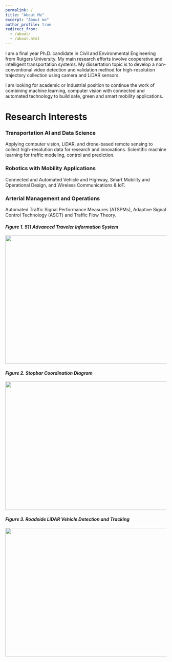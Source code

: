 ```yaml
---
permalink: /
title: "About Me"
excerpt: "About me"
author_profile: true
redirect_from: 
  - /about/
  - /about.html
---
```


I am a final year Ph.D. candidate in Civil and Environmental Engineering from Rutgers University. My main research efforts involve cooperative and intelligent transportation systems. My dissertation topic is to develop a non-conventional video detection and validation method for high-resolution trajectory collection using camera and LiDAR sensors. 

I am looking for academic or industrial position to continue the work of combining machine learning, computer vision with connected and automated technology to build safe, green and smart mobility applications.

Research Interests
======
### Transportation AI and Data Science
Applying computer vision, LiDAR, and drone-based remote sensing to collect high-resolution data for research and innovations. Scientific machine learning for traffic modeling, control and prediction.

### Robotics with Mobility Applications
Connected and Automated Vehicle and Highway, Smart Mobility and Operational Design, and Wireless Communications & IoT.

### Arterial Management and Operations
Automated Traffic Signal Performance Measures (ATSPMs), Adaptive Signal Control Technology (ASCT) and Traffic Flow Theory. 

#### _Figure 1. 511 Advanced Traveler Information System_ 
<img src="{{ site.url }}{{ site.baseurl }}/images/Picture1.png" width="600" height="400">


#### _Figure 2. Stopbar Coordination Diagram_
<img src="{{ site.url }}{{ site.baseurl }}/images/RCD.png" width="600" height="400"> 


#### _Figure 3. Roadside LiDAR Vehicle Detection and Tracking_
<img src="{{ site.url }}{{ site.baseurl }}/images/Detection%20and%20Tracking_small.png" width="600" height="400">


<!-- 

_Figure 4. Advanced Coordination Diagram_

<img src="{{ site.url }}{{ site.baseurl }}/images/PCD_comparison.png"> -->
       

